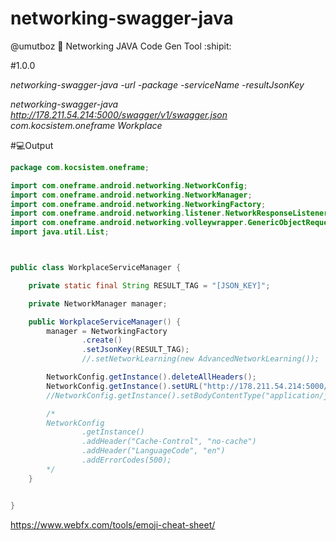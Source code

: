 # networking-swagger-java
@umutboz :electric_plug: Networking JAVA Code Gen Tool :shipit:

#1.0.0

*networking-swagger-java -url -package -serviceName -resultJsonKey*

*networking-swagger-java
http://178.211.54.214:5000/swagger/v1/swagger.json
com.kocsistem.oneframe
Workplace*


#:computer:Output
```java
package com.kocsistem.oneframe;

import com.oneframe.android.networking.NetworkConfig;
import com.oneframe.android.networking.NetworkManager;
import com.oneframe.android.networking.NetworkingFactory;
import com.oneframe.android.networking.listener.NetworkResponseListener;
import com.oneframe.android.networking.volleywrapper.GenericObjectRequest;
import java.util.List;



public class WorkplaceServiceManager {

    private static final String RESULT_TAG = "[JSON_KEY]";

    private NetworkManager manager;

    public WorkplaceServiceManager() {
        manager = NetworkingFactory
                .create()
                .setJsonKey(RESULT_TAG);
                //.setNetworkLearning(new AdvancedNetworkLearning());

        NetworkConfig.getInstance().deleteAllHeaders();
        NetworkConfig.getInstance().setURL("http://178.211.54.214:5000/");
        //NetworkConfig.getInstance().setBodyContentType("application/json; charset=utf-8");

        /*
        NetworkConfig
                .getInstance()
                .addHeader("Cache-Control", "no-cache")
                .addHeader("LanguageCode", "en")
                .addErrorCodes(500);
        */
    }


}
```

https://www.webfx.com/tools/emoji-cheat-sheet/
